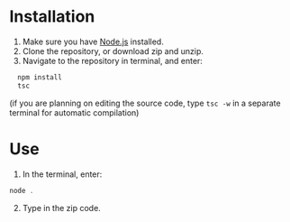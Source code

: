 # Installation

1. Make sure you have [Node.js](https://nodejs.org/en) installed.
2. Clone the repository, or download zip and unzip.
3. Navigate to the repository in terminal, and enter:
```powershell
  npm install
  tsc
```

(if you are planning on editing the source code, type `tsc -w` in a separate terminal for automatic compilation)

# Use
1. In the terminal, enter:
```powershell
node .
```
2. Type in the zip code.
